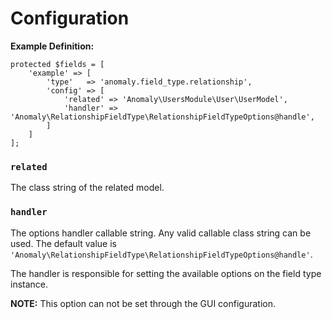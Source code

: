 # Configuration

**Example Definition:**

```
protected $fields = [
    'example' => [
        'type'   => 'anomaly.field_type.relationship',
        'config' => [
            'related' => 'Anomaly\UsersModule\User\UserModel',
            'handler' => 'Anomaly\RelationshipFieldType\RelationshipFieldTypeOptions@handle',
        ]
    ]
];
```

### `related`

The class string of the related model.

### `handler`

The options handler callable string. Any valid callable class string can be used. The default value is `'Anomaly\RelationshipFieldType\RelationshipFieldTypeOptions@handle'`.

The handler is responsible for setting the available options on the field type instance.

**NOTE:** This option can not be set through the GUI configuration. 
